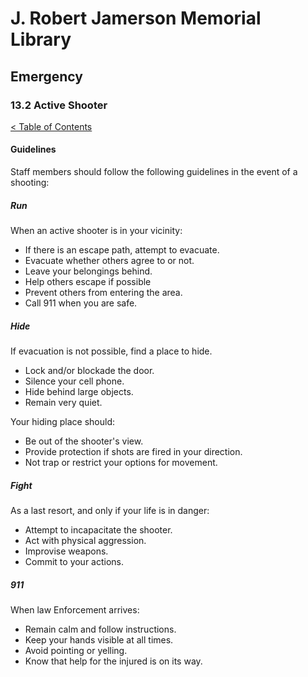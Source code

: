 [0]: ../README.md
[13.2]: active-shooter.md

# J. Robert Jamerson Memorial Library
## Emergency
### 13.2 Active Shooter
[< Table of Contents][0]

#### Guidelines

Staff members should follow the following guidelines in the event of a shooting:

##### Run

When an active shooter is in your vicinity:

* If there is an escape path, attempt to evacuate.
* Evacuate whether others agree to or not.
* Leave your belongings behind.
* Help others escape if possible
* Prevent others from entering the area.
* Call 911 when you are safe.

##### Hide

If evacuation is not possible, find a place to hide.

* Lock and/or blockade the door.
* Silence your cell phone.
* Hide behind large objects.
* Remain very quiet.

Your hiding place should:

* Be out of the shooter's view.
* Provide protection if shots are fired in your direction.
* Not trap or restrict your options for movement.

##### Fight

As a last resort, and only if your life is in danger:

* Attempt to incapacitate the shooter.
* Act with physical aggression.
* Improvise weapons.
* Commit to your actions.

##### 911

When law Enforcement arrives:

* Remain calm and follow instructions.
* Keep your hands visible at all times.
* Avoid pointing or yelling.
* Know that help for the injured is on its way.